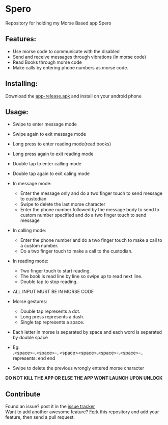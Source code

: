 # Spero
Repository for holding my Morse Based app Spero

## Features:
- Use morse code to communicate with the disabled
- Send and receive messages through vibrations (in morse code)
- Read Books through morse code
- Make calls by entering phone numbers as morse code.

## Installing:
Download the [app-release.apk](/app/release) and install on your android phone
## Usage:
- Swipe to enter message mode
- Swipe again to exit message mode
- Long press to enter reading mode(read books)
- Long press again to exit reading mode
- Double tap to enter calling mode
- Double tap again to exit caling mode

- In message mode:
  - Enter the message only and do a two finger touch to send message to custodian 
  - Swipe to delete the last morse character
  - Enter the phone number followed by the message body to send to custom number specified and do a two finger touch to send message

- In calling mode:
  - Enter the phone number and do a two finger touch to make a call to a custom number.
  - Do a two finger touch to make a call to the custodian.

- In reading mode:
  - Two finger touch to start reading.
  - The book is read line by line so swipe up to read next line.
  - Double tap to stop reading.

- ALL INPUT MUST BE IN MORSE CODE

- Morse gestures:
  - Double tap represents a dot.
  - Long press represents a dash.
  - Single tap represents a space.

- Each letter in morse is separated by space and each word is separated by double space 
- Eg:  
.\<space\>-.\<space\>-..\<space\>\<space\>.\<space\>-.\<space\>-..
represents: end end

- Swipe to delete the previous wrongly entered morse character

**DO NOT KILL THE APP OR ELSE THE APP WONT LAUNCH UPON UNLOCK**
## Contribute
Found an issue? post it in the [issue tracker](https://github.com/dheeraj-coding/Spero/issues)<br/>
Want to add another awesome feature? [Fork](https://github.com/dheeraj-coding/Spero/fork) this repository and add your feature, then send a pull request.
